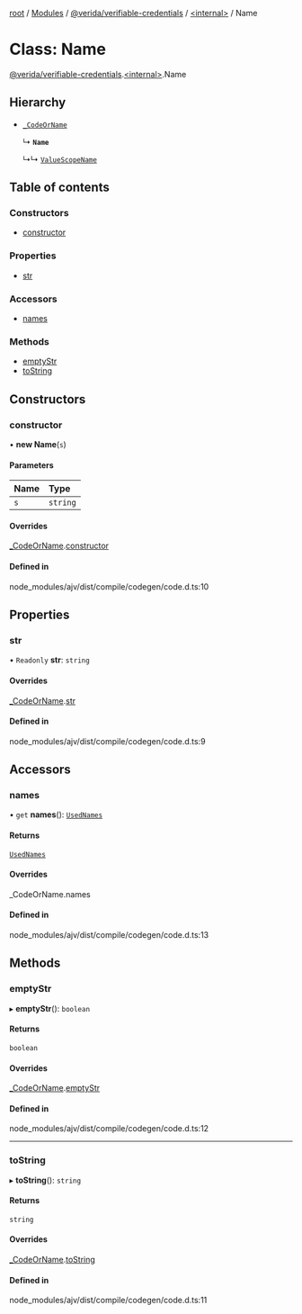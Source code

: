 [root](../README.md) / [Modules](../modules.md) / [@verida/verifiable-credentials](../modules/verida_verifiable_credentials.md) / [<internal\>](../modules/verida_verifiable_credentials._internal_.md) / Name

# Class: Name

[@verida/verifiable-credentials](../modules/verida_verifiable_credentials.md).[<internal\>](../modules/verida_verifiable_credentials._internal_.md).Name

## Hierarchy

- [`_CodeOrName`](verida_verifiable_credentials._internal_._CodeOrName.md)

  ↳ **`Name`**

  ↳↳ [`ValueScopeName`](verida_verifiable_credentials._internal_.ValueScopeName.md)

## Table of contents

### Constructors

- [constructor](verida_verifiable_credentials._internal_.Name.md#constructor)

### Properties

- [str](verida_verifiable_credentials._internal_.Name.md#str)

### Accessors

- [names](verida_verifiable_credentials._internal_.Name.md#names)

### Methods

- [emptyStr](verida_verifiable_credentials._internal_.Name.md#emptystr)
- [toString](verida_verifiable_credentials._internal_.Name.md#tostring)

## Constructors

### constructor

• **new Name**(`s`)

#### Parameters

| Name | Type |
| :------ | :------ |
| `s` | `string` |

#### Overrides

[_CodeOrName](verida_verifiable_credentials._internal_._CodeOrName.md).[constructor](verida_verifiable_credentials._internal_._CodeOrName.md#constructor)

#### Defined in

node_modules/ajv/dist/compile/codegen/code.d.ts:10

## Properties

### str

• `Readonly` **str**: `string`

#### Overrides

[_CodeOrName](verida_verifiable_credentials._internal_._CodeOrName.md).[str](verida_verifiable_credentials._internal_._CodeOrName.md#str)

#### Defined in

node_modules/ajv/dist/compile/codegen/code.d.ts:9

## Accessors

### names

• `get` **names**(): [`UsedNames`](../modules/verida_verifiable_credentials._internal_.md#usednames)

#### Returns

[`UsedNames`](../modules/verida_verifiable_credentials._internal_.md#usednames)

#### Overrides

\_CodeOrName.names

#### Defined in

node_modules/ajv/dist/compile/codegen/code.d.ts:13

## Methods

### emptyStr

▸ **emptyStr**(): `boolean`

#### Returns

`boolean`

#### Overrides

[_CodeOrName](verida_verifiable_credentials._internal_._CodeOrName.md).[emptyStr](verida_verifiable_credentials._internal_._CodeOrName.md#emptystr)

#### Defined in

node_modules/ajv/dist/compile/codegen/code.d.ts:12

___

### toString

▸ **toString**(): `string`

#### Returns

`string`

#### Overrides

[_CodeOrName](verida_verifiable_credentials._internal_._CodeOrName.md).[toString](verida_verifiable_credentials._internal_._CodeOrName.md#tostring)

#### Defined in

node_modules/ajv/dist/compile/codegen/code.d.ts:11
